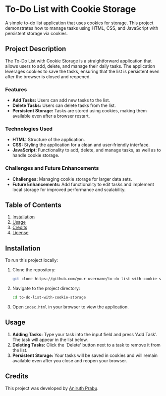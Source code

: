 # To-Do List with Cookie Storage

A simple to-do list application that uses cookies for storage. This project demonstrates how to manage tasks using HTML, CSS, and JavaScript with persistent storage via cookies.

## Project Description

The To-Do List with Cookie Storage is a straightforward application that allows users to add, delete, and manage their daily tasks. The application leverages cookies to save the tasks, ensuring that the list is persistent even after the browser is closed and reopened.

### Features
- **Add Tasks:** Users can add new tasks to the list.
- **Delete Tasks:** Users can delete tasks from the list.
- **Persistent Storage:** Tasks are stored using cookies, making them available even after a browser restart.

### Technologies Used
- **HTML:** Structure of the application.
- **CSS:** Styling the application for a clean and user-friendly interface.
- **JavaScript:** Functionality to add, delete, and manage tasks, as well as to handle cookie storage.

### Challenges and Future Enhancements
- **Challenges:** Managing cookie storage for larger data sets.
- **Future Enhancements:** Add functionality to edit tasks and implement local storage for improved performance and scalability.
  
## Table of Contents
1. [Installation](#installation)
2. [Usage](#usage)
3. [Credits](#credits)
4. [License](#license)


## Installation

To run this project locally:

1. Clone the repository:
    ```bash
    git clone https://github.com/your-username/to-do-list-with-cookie-storage.git
    ```

2. Navigate to the project directory:
    ```bash
    cd to-do-list-with-cookie-storage
    ```

3. Open `index.html` in your browser to view the application.

## Usage

1. **Adding Tasks:** Type your task into the input field and press 'Add Task'. The task will appear in the list below.
2. **Deleting Tasks:** Click the 'Delete' button next to a task to remove it from the list.
3. **Persistent Storage:** Your tasks will be saved in cookies and will remain available even after you close and reopen your browser.


## Credits

This project was developed by [Aniruth Prabu](https://github.com/aniruth2).
